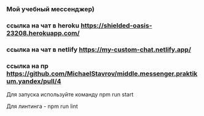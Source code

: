 ### Мой учебный мессенджер)

### ссылка на чат в heroku https://shielded-oasis-23208.herokuapp.com/

### ссылка на чат в netlify https://my-custom-chat.netlify.app/

### ссылка на пр https://github.com/MichaelStavrov/middle.messenger.praktikum.yandex/pull/4

Для запуска используйте команду npm run start

Для линтинга - npm run lint
